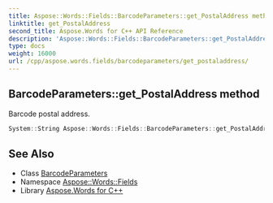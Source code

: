 ```yaml
---
title: Aspose::Words::Fields::BarcodeParameters::get_PostalAddress method
linktitle: get_PostalAddress
second_title: Aspose.Words for C++ API Reference
description: 'Aspose::Words::Fields::BarcodeParameters::get_PostalAddress method. Barcode postal address in C++.'
type: docs
weight: 16000
url: /cpp/aspose.words.fields/barcodeparameters/get_postaladdress/
---
```

## BarcodeParameters::get_PostalAddress method


Barcode postal address.

```cpp
System::String Aspose::Words::Fields::BarcodeParameters::get_PostalAddress() const
```

## See Also

* Class [BarcodeParameters](../)
* Namespace [Aspose::Words::Fields](../../)
* Library [Aspose.Words for C++](../../../)
